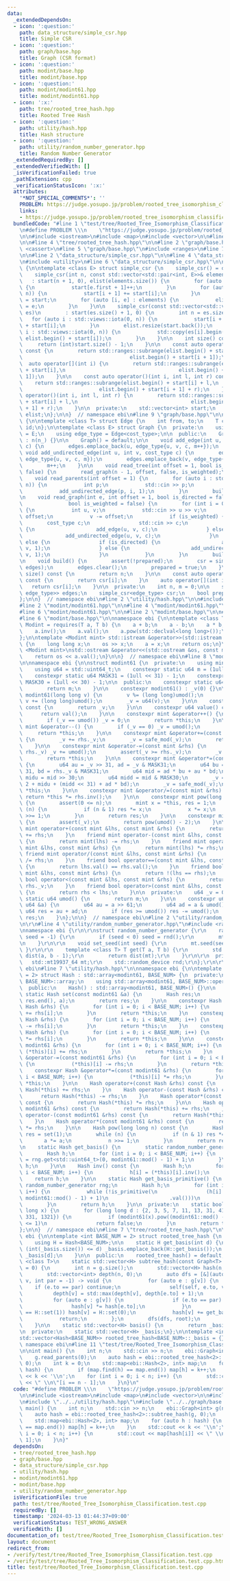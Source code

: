 ```yaml
---
data:
  _extendedDependsOn:
  - icon: ':question:'
    path: data_structure/simple_csr.hpp
    title: Simple CSR
  - icon: ':question:'
    path: graph/base.hpp
    title: Graph (CSR format)
  - icon: ':question:'
    path: modint/base.hpp
    title: modint/base.hpp
  - icon: ':question:'
    path: modint/modint61.hpp
    title: modint/modint61.hpp
  - icon: ':x:'
    path: tree/rooted_tree_hash.hpp
    title: Rooted Tree Hash
  - icon: ':question:'
    path: utility/hash.hpp
    title: Hash structure
  - icon: ':question:'
    path: utility/random_number_generator.hpp
    title: Random Number Generator
  _extendedRequiredBy: []
  _extendedVerifiedWith: []
  _isVerificationFailed: true
  _pathExtension: cpp
  _verificationStatusIcon: ':x:'
  attributes:
    '*NOT_SPECIAL_COMMENTS*': ''
    PROBLEM: https://judge.yosupo.jp/problem/rooted_tree_isomorphism_classification
    links:
    - https://judge.yosupo.jp/problem/rooted_tree_isomorphism_classification
  bundledCode: "#line 1 \"test/tree/Rooted_Tree_Isomorphism_Classification.test.cpp\"\
    \n#define PROBLEM \\\n    \"https://judge.yosupo.jp/problem/rooted_tree_isomorphism_classification\"\
    \n\n#include <iostream>\n#include <map>\n#include <vector>\n\n#line 2 \"tree/rooted_tree_hash.hpp\"\
    \n\n#line 4 \"tree/rooted_tree_hash.hpp\"\n\n#line 2 \"graph/base.hpp\"\n\n#include\
    \ <cassert>\n#line 5 \"graph/base.hpp\"\n#include <ranges>\n#line 7 \"graph/base.hpp\"\
    \n\n#line 2 \"data_structure/simple_csr.hpp\"\n\n#line 4 \"data_structure/simple_csr.hpp\"\
    \n#include <utility>\n#line 6 \"data_structure/simple_csr.hpp\"\n\nnamespace ebi\
    \ {\n\ntemplate <class E> struct simple_csr {\n    simple_csr() = default;\n\n\
    \    simple_csr(int n, const std::vector<std::pair<int, E>>& elements)\n     \
    \   : start(n + 1, 0), elist(elements.size()) {\n        for (auto e : elements)\
    \ {\n            start[e.first + 1]++;\n        }\n        for (auto i : std::views::iota(0,\
    \ n)) {\n            start[i + 1] += start[i];\n        }\n        auto counter\
    \ = start;\n        for (auto [i, e] : elements) {\n            elist[counter[i]++]\
    \ = e;\n        }\n    }\n\n    simple_csr(const std::vector<std::vector<E>>&\
    \ es)\n        : start(es.size() + 1, 0) {\n        int n = es.size();\n     \
    \   for (auto i : std::views::iota(0, n)) {\n            start[i + 1] = (int)es[i].size()\
    \ + start[i];\n        }\n        elist.resize(start.back());\n        for (auto\
    \ i : std::views::iota(0, n)) {\n            std::copy(es[i].begin(), es[i].end(),\
    \ elist.begin() + start[i]);\n        }\n    }\n\n    int size() const {\n   \
    \     return (int)start.size() - 1;\n    }\n\n    const auto operator[](int i)\
    \ const {\n        return std::ranges::subrange(elist.begin() + start[i],\n  \
    \                                   elist.begin() + start[i + 1]);\n    }\n  \
    \  auto operator[](int i) {\n        return std::ranges::subrange(elist.begin()\
    \ + start[i],\n                                     elist.begin() + start[i +\
    \ 1]);\n    }\n\n    const auto operator()(int i, int l, int r) const {\n    \
    \    return std::ranges::subrange(elist.begin() + start[i] + l,\n            \
    \                         elist.begin() + start[i + 1] + r);\n    }\n    auto\
    \ operator()(int i, int l, int r) {\n        return std::ranges::subrange(elist.begin()\
    \ + start[i] + l,\n                                     elist.begin() + start[i\
    \ + 1] + r);\n    }\n\n  private:\n    std::vector<int> start;\n    std::vector<E>\
    \ elist;\n};\n\n}  // namespace ebi\n#line 9 \"graph/base.hpp\"\n\nnamespace ebi\
    \ {\n\ntemplate <class T> struct Edge {\n    int from, to;\n    T cost;\n    int\
    \ id;\n};\n\ntemplate <class E> struct Graph {\n  private:\n    using cost_type\
    \ = E;\n    using edge_type = Edge<cost_type>;\n\n  public:\n    Graph(int n_)\
    \ : n(n_) {}\n\n    Graph() = default;\n\n    void add_edge(int u, int v, cost_type\
    \ c) {\n        edges.emplace_back(u, edge_type{u, v, c, m++});\n    }\n\n   \
    \ void add_undirected_edge(int u, int v, cost_type c) {\n        edges.emplace_back(u,\
    \ edge_type{u, v, c, m});\n        edges.emplace_back(v, edge_type{v, u, c, m});\n\
    \        m++;\n    }\n\n    void read_tree(int offset = 1, bool is_weighted =\
    \ false) {\n        read_graph(n - 1, offset, false, is_weighted);\n    }\n\n\
    \    void read_parents(int offset = 1) {\n        for (auto i : std::views::iota(1,\
    \ n)) {\n            int p;\n            std::cin >> p;\n            p -= offset;\n\
    \            add_undirected_edge(p, i, 1);\n        }\n        build();\n    }\n\
    \n    void read_graph(int e, int offset = 1, bool is_directed = false,\n     \
    \               bool is_weighted = false) {\n        for (int i = 0; i < e; i++)\
    \ {\n            int u, v;\n            std::cin >> u >> v;\n            u -=\
    \ offset;\n            v -= offset;\n            if (is_weighted) {\n        \
    \        cost_type c;\n                std::cin >> c;\n                if (is_directed)\
    \ {\n                    add_edge(u, v, c);\n                } else {\n      \
    \              add_undirected_edge(u, v, c);\n                }\n            }\
    \ else {\n                if (is_directed) {\n                    add_edge(u,\
    \ v, 1);\n                } else {\n                    add_undirected_edge(u,\
    \ v, 1);\n                }\n            }\n        }\n        build();\n    }\n\
    \n    void build() {\n        assert(!prepared);\n        csr = simple_csr<edge_type>(n,\
    \ edges);\n        edges.clear();\n        prepared = true;\n    }\n\n    int\
    \ size() const {\n        return n;\n    }\n\n    const auto operator[](int i)\
    \ const {\n        return csr[i];\n    }\n    auto operator[](int i) {\n     \
    \   return csr[i];\n    }\n\n  private:\n    int n, m = 0;\n\n    std::vector<std::pair<int,\
    \ edge_type>> edges;\n    simple_csr<edge_type> csr;\n    bool prepared = false;\n\
    };\n\n}  // namespace ebi\n#line 2 \"utility/hash.hpp\"\n\n#include <array>\n\n\
    #line 2 \"modint/modint61.hpp\"\n\n#line 4 \"modint/modint61.hpp\"\n#include <cstdint>\n\
    #line 6 \"modint/modint61.hpp\"\n\n#line 2 \"modint/base.hpp\"\n\n#include <concepts>\n\
    #line 6 \"modint/base.hpp\"\n\nnamespace ebi {\n\ntemplate <class T>\nconcept\
    \ Modint = requires(T a, T b) {\n    a + b;\n    a - b;\n    a * b;\n    a / b;\n\
    \    a.inv();\n    a.val();\n    a.pow(std::declval<long long>());\n    T::mod();\n\
    };\n\ntemplate <Modint mint> std::istream &operator>>(std::istream &os, mint &a)\
    \ {\n    long long x;\n    os >> x;\n    a = x;\n    return os;\n}\n\ntemplate\
    \ <Modint mint>\nstd::ostream &operator<<(std::ostream &os, const mint &a) {\n\
    \    return os << a.val();\n}\n\n}  // namespace ebi\n#line 8 \"modint/modint61.hpp\"\
    \n\nnamespace ebi {\n\nstruct modint61 {\n  private:\n    using mint = modint61;\n\
    \    using u64 = std::uint64_t;\n    constexpr static u64 m = (1ull << 61) - 1;\n\
    \    constexpr static u64 MASK31 = (1ull << 31) - 1;\n    constexpr static u64\
    \ MASK30 = (1ull << 30) - 1;\n\n  public:\n    constexpr static u64 mod() {\n\
    \        return m;\n    }\n\n    constexpr modint61() : _v(0) {}\n\n    constexpr\
    \ modint61(long long v) {\n        v %= (long long)umod();\n        if (v < 0)\
    \ v += (long long)umod();\n        _v = u64(v);\n    }\n\n    constexpr u64 val()\
    \ const {\n        return _v;\n    }\n\n    constexpr u64 value() const {\n  \
    \      return val();\n    }\n\n    constexpr mint &operator++() {\n        _v++;\n\
    \        if (_v == umod()) _v = 0;\n        return *this;\n    }\n\n    constexpr\
    \ mint &operator--() {\n        if (_v == 0) _v = umod();\n        _v--;\n   \
    \     return *this;\n    }\n\n    constexpr mint &operator+=(const mint &rhs)\
    \ {\n        _v += rhs._v;\n        _v = safe_mod(_v);\n        return *this;\n\
    \    }\n\n    constexpr mint &operator-=(const mint &rhs) {\n        if (_v <\
    \ rhs._v) _v += umod();\n        assert(_v >= rhs._v);\n        _v -= rhs._v;\n\
    \        return *this;\n    }\n\n    constexpr mint &operator*=(const mint &rhs)\
    \ {\n        u64 au = _v >> 31, ad = _v & MASK31;\n        u64 bu = rhs._v >>\
    \ 31, bd = rhs._v & MASK31;\n        u64 mid = ad * bu + au * bd;\n        u64\
    \ midu = mid >> 30;\n        u64 midd = mid & MASK30;\n        _v = (au * bu *\
    \ 2 + midu + (midd << 31) + ad * bd);\n        _v = safe_mod(_v);\n        return\
    \ *this;\n    }\n\n    constexpr mint &operator/=(const mint &rhs) {\n       \
    \ return *this *= rhs.inv();\n    }\n\n    constexpr mint pow(long long n) const\
    \ {\n        assert(0 <= n);\n        mint x = *this, res = 1;\n        while\
    \ (n) {\n            if (n & 1) res *= x;\n            x *= x;\n            n\
    \ >>= 1;\n        }\n        return res;\n    }\n\n    constexpr mint inv() const\
    \ {\n        assert(_v);\n        return pow(umod() - 2);\n    }\n\n    friend\
    \ mint operator+(const mint &lhs, const mint &rhs) {\n        return mint(lhs)\
    \ += rhs;\n    }\n    friend mint operator-(const mint &lhs, const mint &rhs)\
    \ {\n        return mint(lhs) -= rhs;\n    }\n    friend mint operator*(const\
    \ mint &lhs, const mint &rhs) {\n        return mint(lhs) *= rhs;\n    }\n   \
    \ friend mint operator/(const mint &lhs, const mint &rhs) {\n        return mint(lhs)\
    \ /= rhs;\n    }\n    friend bool operator==(const mint &lhs, const mint &rhs)\
    \ {\n        return lhs.val() == rhs.val();\n    }\n    friend bool operator!=(const\
    \ mint &lhs, const mint &rhs) {\n        return !(lhs == rhs);\n    }\n    friend\
    \ bool operator<(const mint &lhs, const mint &rhs) {\n        return lhs._v <\
    \ rhs._v;\n    }\n    friend bool operator>(const mint &lhs, const mint &rhs)\
    \ {\n        return rhs < lhs;\n    }\n\n  private:\n    u64 _v = 0;\n\n    constexpr\
    \ static u64 umod() {\n        return m;\n    }\n\n    constexpr u64 safe_mod(const\
    \ u64 &a) {\n        u64 au = a >> 61;\n        u64 ad = a & umod();\n       \
    \ u64 res = au + ad;\n        if (res >= umod()) res -= umod();\n        return\
    \ res;\n    }\n};\n\n}  // namespace ebi\n#line 2 \"utility/random_number_generator.hpp\"\
    \n\r\n#line 4 \"utility/random_number_generator.hpp\"\n#include <random>\r\n\r\
    \nnamespace ebi {\r\n\r\nstruct random_number_generator {\r\n    random_number_generator(int\
    \ seed = -1) {\r\n        if (seed < 0) seed = rnd();\r\n        mt.seed(seed);\r\
    \n    }\r\n\r\n    void set_seed(int seed) {\r\n        mt.seed(seed);\r\n   \
    \ }\r\n\r\n    template <class T> T get(T a, T b) {\r\n        std::uniform_int_distribution<T>\
    \ dist(a, b - 1);\r\n        return dist(mt);\r\n    }\r\n\r\n  private:\r\n \
    \   std::mt19937_64 mt;\r\n    std::random_device rnd;\r\n};\r\n\r\n}  // namespace\
    \ ebi\n#line 7 \"utility/hash.hpp\"\n\nnamespace ebi {\n\ntemplate <int BASE_NUM\
    \ = 2> struct Hash : std::array<modint61, BASE_NUM> {\n  private:\n    using std::array<modint61,\
    \ BASE_NUM>::array;\n    using std::array<modint61, BASE_NUM>::operator=;\n\n\
    \  public:\n    Hash() : std::array<modint61, BASE_NUM>() {}\n\n    constexpr\
    \ static Hash set(const modint61 &a) {\n        Hash res;\n        std::fill(res.begin(),\
    \ res.end(), a);\n        return res;\n    }\n\n    constexpr Hash &operator+=(const\
    \ Hash &rhs) {\n        for (int i = 0; i < BASE_NUM; i++) {\n            (*this)[i]\
    \ += rhs[i];\n        }\n        return *this;\n    }\n    constexpr Hash &operator-=(const\
    \ Hash &rhs) {\n        for (int i = 0; i < BASE_NUM; i++) {\n            (*this)[i]\
    \ -= rhs[i];\n        }\n        return *this;\n    }\n    constexpr Hash &operator*=(const\
    \ Hash &rhs) {\n        for (int i = 0; i < BASE_NUM; i++) {\n            (*this)[i]\
    \ *= rhs[i];\n        }\n        return *this;\n    }\n\n    constexpr Hash &operator+=(const\
    \ modint61 &rhs) {\n        for (int i = 0; i < BASE_NUM; i++) {\n           \
    \ (*this)[i] += rhs;\n        }\n        return *this;\n    }\n    constexpr Hash\
    \ &operator-=(const modint61 &rhs) {\n        for (int i = 0; i < BASE_NUM; i++)\
    \ {\n            (*this)[i] -= rhs;\n        }\n        return *this;\n    }\n\
    \    constexpr Hash &operator*=(const modint61 &rhs) {\n        for (int i = 0;\
    \ i < BASE_NUM; i++) {\n            (*this)[i] *= rhs;\n        }\n        return\
    \ *this;\n    }\n\n    Hash operator+(const Hash &rhs) const {\n        return\
    \ Hash(*this) += rhs;\n    }\n    Hash operator-(const Hash &rhs) const {\n  \
    \      return Hash(*this) -= rhs;\n    }\n    Hash operator*(const Hash &rhs)\
    \ const {\n        return Hash(*this) *= rhs;\n    }\n\n    Hash operator+(const\
    \ modint61 &rhs) const {\n        return Hash(*this) += rhs;\n    }\n    Hash\
    \ operator-(const modint61 &rhs) const {\n        return Hash(*this) -= rhs;\n\
    \    }\n    Hash operator*(const modint61 &rhs) const {\n        return Hash(*this)\
    \ *= rhs;\n    }\n\n    Hash pow(long long n) const {\n        Hash a = *this,\
    \ res = set(1);\n        while (n) {\n            if (n & 1) res *= a;\n     \
    \       a *= a;\n            n >>= 1;\n        }\n        return res;\n    }\n\
    \n    static Hash get_basis() {\n        static random_number_generator rng;\n\
    \        Hash h;\n        for (int i = 0; i < BASE_NUM; i++) {\n            h[i]\
    \ = rng.get<std::uint64_t>(0, modint61::mod() - 1) + 1;\n        }\n        return\
    \ h;\n    }\n\n    Hash inv() const {\n        Hash h;\n        for (int i = 0;\
    \ i < BASE_NUM; i++) {\n            h[i] = (*this)[i].inv();\n        }\n    \
    \    return h;\n    }\n\n    static Hash get_basis_primitive() {\n        static\
    \ random_number_generator rng;\n        Hash h;\n        for (int i = 0; i < BASE_NUM;\
    \ i++) {\n            while (!is_primitive(\n                (h[i] = rng.get<std::uint64_t>(0,\
    \ modint61::mod() - 1) + 1)\n                    .val()))\n                ;\n\
    \        }\n        return h;\n    }\n\n  private:\n    static bool is_primitive(long\
    \ long x) {\n        for (long long d : {2, 3, 5, 7, 11, 13, 31, 41, 61, 151,\
    \ 331, 1321}) {\n            if (modint61(x).pow((modint61::mod() - 1) / d).val()\
    \ <= 1)\n                return false;\n        }\n        return true;\n    }\n\
    };\n\n}  // namespace ebi\n#line 7 \"tree/rooted_tree_hash.hpp\"\n\nnamespace\
    \ ebi {\n\ntemplate <int BASE_NUM = 2> struct rooted_tree_hash {\n  private:\n\
    \    using H = Hash<BASE_NUM>;\n\n    static H get_basis(int d) {\n        if\
    \ (int(_basis.size()) <= d) _basis.emplace_back(H::get_basis());\n        return\
    \ _basis[d];\n    }\n\n  public:\n    rooted_tree_hash() = default;\n\n    template\
    \ <class T>\n    static std::vector<H> subtree_hash(const Graph<T> &g, int root\
    \ = 0) {\n        int n = g.size();\n        std::vector<H> hash(n, H::set(1));\n\
    \        std::vector<int> depth(n, 0);\n        auto dfs = [&](auto &&self, int\
    \ v, int par = -1) -> void {\n            for (auto e : g[v]) {\n            \
    \    if (e.to == par) continue;\n                self(self, e.to, v);\n      \
    \          depth[v] = std::max(depth[v], depth[e.to] + 1);\n            }\n  \
    \          for (auto e : g[v]) {\n                if (e.to == par) continue;\n\
    \                hash[v] *= hash[e.to];\n            }\n            if (hash[v]\
    \ == H::set(1)) hash[v] = H::set(0);\n            hash[v] += get_basis(depth[v]);\n\
    \            return;\n        };\n        dfs(dfs, root);\n        return hash;\n\
    \    }\n\n    static std::vector<H> basis() {\n        return _basis;\n    }\n\
    \n  private:\n    static std::vector<H> _basis;\n};\n\ntemplate <int BASE_NUM>\n\
    std::vector<Hash<BASE_NUM>> rooted_tree_hash<BASE_NUM>::_basis = {};\n\n}  //\
    \ namespace ebi\n#line 11 \"test/tree/Rooted_Tree_Isomorphism_Classification.test.cpp\"\
    \n\nint main() {\n    int n;\n    std::cin >> n;\n    ebi::Graph<int> g(n);\n\
    \    g.read_parents(0);\n    auto hash = ebi::rooted_tree_hash<2>::subtree_hash(g,\
    \ 0);\n    int k = 0;\n    std::map<ebi::Hash<2>, int> map;\n    for (auto h :\
    \ hash) {\n        if (map.find(h) == map.end()) map[h] = k++;\n    }\n    std::cout\
    \ << k << '\\n';\n    for (int i = 0; i < n; i++) {\n        std::cout << map[hash[i]]\
    \ << \" \\n\"[i == n - 1];\n    }\n}\n"
  code: "#define PROBLEM \\\n    \"https://judge.yosupo.jp/problem/rooted_tree_isomorphism_classification\"\
    \n\n#include <iostream>\n#include <map>\n#include <vector>\n\n#include \"../../tree/rooted_tree_hash.hpp\"\
    \n#include \"../../utility/hash.hpp\"\n#include \"../../graph/base.hpp\"\n\nint\
    \ main() {\n    int n;\n    std::cin >> n;\n    ebi::Graph<int> g(n);\n    g.read_parents(0);\n\
    \    auto hash = ebi::rooted_tree_hash<2>::subtree_hash(g, 0);\n    int k = 0;\n\
    \    std::map<ebi::Hash<2>, int> map;\n    for (auto h : hash) {\n        if (map.find(h)\
    \ == map.end()) map[h] = k++;\n    }\n    std::cout << k << '\\n';\n    for (int\
    \ i = 0; i < n; i++) {\n        std::cout << map[hash[i]] << \" \\n\"[i == n -\
    \ 1];\n    }\n}"
  dependsOn:
  - tree/rooted_tree_hash.hpp
  - graph/base.hpp
  - data_structure/simple_csr.hpp
  - utility/hash.hpp
  - modint/modint61.hpp
  - modint/base.hpp
  - utility/random_number_generator.hpp
  isVerificationFile: true
  path: test/tree/Rooted_Tree_Isomorphism_Classification.test.cpp
  requiredBy: []
  timestamp: '2024-03-13 01:44:37+09:00'
  verificationStatus: TEST_WRONG_ANSWER
  verifiedWith: []
documentation_of: test/tree/Rooted_Tree_Isomorphism_Classification.test.cpp
layout: document
redirect_from:
- /verify/test/tree/Rooted_Tree_Isomorphism_Classification.test.cpp
- /verify/test/tree/Rooted_Tree_Isomorphism_Classification.test.cpp.html
title: test/tree/Rooted_Tree_Isomorphism_Classification.test.cpp
---
```

